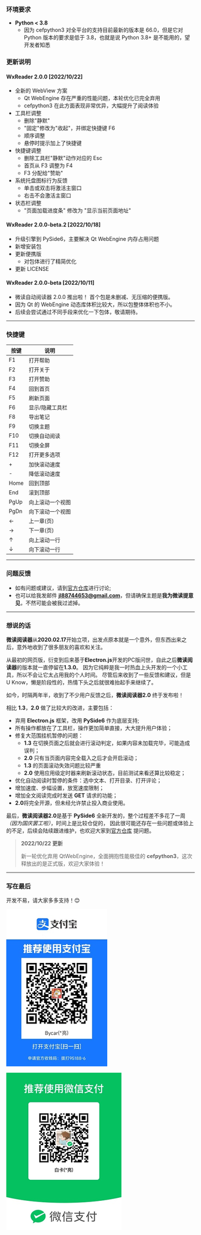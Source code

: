### 环境要求

- **Python < 3.8**
    - 因为 cefpython3 对全平台的支持目前最新的版本是 66.0，但是它对 Python 版本的要求是低于 3.8，也就是说 Python 3.8+ 是不能用的，望开发者知悉

### 更新说明

#### WxReader 2.0.0 [2022/10/22]

- 全新的 WebView 方案
    - Qt WebEngine 存在严重的性能问题，本轮优化已完全弃用
    - cefpython3 在此方面表现非常优异，大幅提升了阅读体验
- 工具栏调整
    - 删除"静默"
    - "固定"修改为"收起"，并绑定快捷键 F6
    - 顺序调整
    - 悬停时提示加上了快捷键
- 快捷键调整
    - 删除工具栏"静默"动作对应的 Esc
    - 首页从 F3 调整为 F4
    - F3 分配给"赞助"
- 系统托盘图标行为反馈
    - 单击或双击将激活主窗口
    - 右击不会激活主窗口
- 状态栏调整
    - "页面加载进度条" 修改为 "显示当前页面地址"

#### WxReader 2.0.0-beta.2 [2022/10/18]

- 升级引擎到 PySide6，主要解决 Qt WebEngine 内存占用问题
- 新增安装包
- 更新便携版
    - 对包体进行了精简优化
- 更新 LICENSE

#### WxReader 2.0.0-beta [2022/10/11]

- 微读自动阅读器 2.0.0 推出啦！ 首个包是未删减、无压缩的便携版。
- 因为 Qt 的 WebEngine 动态库体积比较大，所以包整体体积也不小。
- 后续会尝试通过不同手段来优化一下包体，敬请期待。

---

### 快捷键

| 按键  | 说明       |
|------|----------|
| F1   | 打开帮助     |
| F2   | 打开关于     |
| F3   | 打开赞助     |
| F4   | 回到首页     |
| F5   | 刷新页面     |
| F6   | 显示/隐藏工具栏    |
| F8   | 导出笔记     |
| F9   | 切换主题     |
| F10  | 切换自动阅读   |
| F11  | 切换全屏     |
| F12  | 打开更多选项     |
| +    | 加快滚动速度   |
| -    | 降低滚动速度   |
| Home | 回到顶部     |
| End  | 滚到顶部     |
| PgUp | 向上滚动一个视图 |
| PgDn | 向下滚动一个视图 |
| ←    | 上一章(页)   |
| →    | 下一章(页)   |
| ↑    | 向上滚动一行   |
| ↓    | 向下滚动一行   |

---

### 问题反馈

- 如有问题或建议，请到[官方仓库][1]进行讨论;
- 也可以给我发邮件 **jl88744653@gmail.com**，但请确保主题是**我为微读提意见**，不然可能会被我过滤掉。

[1]: https://github.com/DoooReyn/WxReader

[2]: https://github.com/DoooReyn/WxRead-PC-AutoReader

---

### 想说的话

**微读阅读器**从**2020.02.17**开始立项，出发点原本就是一个意外，但东西出来之后，意外地收到了很多朋友的喜欢和关注。

从最初的网页版，衍变到后来基于**Electron.js**开发的PC版问世，自此之后**微读阅读器**的版本就一直停留在**1.3.0**。
因为它纯粹是我一时热血上头开发的一个小工具，所以不会让它太占用我的个人时间。
尽管后来收到了一些反馈和建议，但是 U Know，懒是阶段性的，热情下头之后就很难抬起手来继续了。

如今，时隔两年半，收到了不少用户反馈之后，**微读阅读器2.0** 终于发布啦！

相比 **1.3**，**2.0** 做了比较大的改进，主要包括：

- 弃用 **Electron.js** 框架，改用 **PySide6** 作为底层支持;
- 所有操作都放在了工具栏，操作更加简单直接，大大提升用户体验；
- 修复大范围挂机暂停的问题：
    - **1.3** 在切换页面之后就会进行滚动判定，如果内容未加载完毕，可能造成误判；
    - **2.0** 只有当页面内容完全载入之后才会开启滚动；
    - **1.3** 的页面滚动失效问题比较严重
    - **2.0** 使用应用级定时器来刷新滚动状态，目前测试来看还算比较稳定；
- 优化自动阅读时暂停的条件：选中文本、打开目录、打开评论；
- 增加速度、步幅设置，放宽速度限制；
- 增加全文阅读完成时发送 **GET** 请求的功能；
- **2.0**将完全开源，但未经允许禁止投入商业使用。

最后，**微读阅读器2.0**是基于 **PySide6** 全新开发的，整个过程差不多花了一周 _（因为国庆罢工啦）_，时间上是比较仓促的，
因此很可能还存在一些问题或体验上的不足，后续会陆续跟进维护，也欢迎大家到[官方仓库][1]
提问题。

> **2022/10/22 更新**
>
>  新一轮优化弃用 QtWebEngine，全面拥抱性能极佳的 **cefpython3**，这次释放出的是正式版，欢迎大家体验！
>

---

### 写在最后

开发不易，请大家多多支持！😊

![](./resources/img/alipay_qrcode.jpg)

![](./resources/img/wx_qrcode.jpg)
